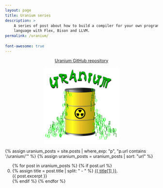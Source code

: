 ```yaml
---
layout: page
title: Uranium series
description: >
    A series of post about how to build a compiler for your own programming
    language with Flex, Bison and LLVM.
permalink: /uranium/

font-awesome: true
---
```


<div style="text-align: center">
<a href="https://github.com/guiferviz/uranium" target="_blank">
Uranium GitHub <i class="fab fa-github"></i> repository
</a>
</div>

<figure id="uraniumLogo" style="text-align: center">
<img src="/assets/images/2020_04_09_uranium_logo.svg"
     width="250"
     alt="Uranium logo." />
</figure>
<style>

ol {
    list-style-type: decimal-leading-zero;
}
</style>
{% assign uranium_posts = site.posts | where_exp: "p", "p.url contains '/uranium/'" %}
{% assign uranium_posts = uranium_posts | sort: "url" %}
<ol start="0">
  {% for post in uranium_posts %}
    {% if post.url %}
        <li>
          {% assign title = post.title | split: " - " %}
          <a href="{{ post.url }}">{{ title[1] }}</a>.
          <br />
          {{ post.excerpt }}
        </li>
    {% endif %}
  {% endfor %}
</ol>

